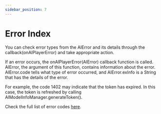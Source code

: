 ```yaml
---
sidebar_position: 7
---
```


# Error Index

You can check error types from the AIError and its details through the callback(onAIPlayerError) and take appropriate action.

If an error occurs, the onAIPlayerError(AIError) callback function is called. AIError, the argument of this function, contains information about the error. AIError.code tells what type of error occurred, and AIError.exInfo is a String that has the details of the error.

For example, the code 1402 may indicate that the token has expired. In this case, the token is refreshed by calling AIModelInfoManager.generateToken().

Check the full list of error codes [here](https://ai-platform-prd.s3.ap-northeast-2.amazonaws.com/aihuman/docs/Deepbrain-AIHuman-Error-Code-V1.1.pdf).
